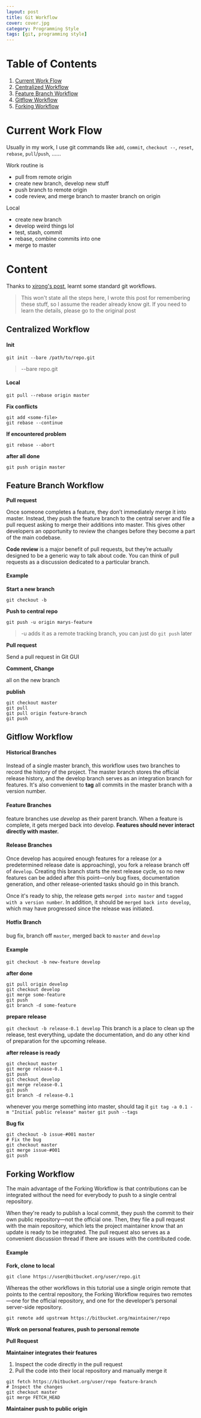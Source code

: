 ```yaml
---
layout: post
title: Git Workflow
cover: cover.jpg
category: Programming Style
tags: [git, programming style]
---
```



# Table of Contents
1. [Current Work Flow](#current-work-flow)
2. [Centralized Workflow](#centralized-workflow)
2. [Feature Branch Workflow](#feature-branch-workflow)
3. [Gitflow Workflow](#gitflow-workflow)
4. [Forking Workflow](#forking-workflow)

# Current Work Flow

Usually in my work, I use git commands like
`add`, `commit`, `checkout --`, `reset`, `rebase`, `pull`/`push`,
......

Work routine is 
  
- pull from remote origin
- create new branch, develop new stuff
- push branch to remote origin 
- code review, and merge branch to master branch on origin

Local

- create new branch
- develop weird things lol
- test, stash, commit
- rebase, combine commits into one
- merge to master

# Content

Thanks to [xirong's post](https://github.com/lefttree/my-git/blob/master/git-workflow-tutorial.md), learnt some standard git workflows.
>This won't state all the steps here, I wrote this post  for remembering these stuff, so I assume the reader already know git. 
>If you need to learn the details, please go to the original post

## Centralized Workflow

#### Init 

`git init --bare /path/to/repo.git`

>--bare 
>repo.git

#### Local

`git pull --rebase origin master`

**Fix conflicts**

```
git add <some-file> 
git rebase --continue
```

**If encountered problem**

`git rebase --abort`

**after all done**

`git push origin master`

## Feature Branch Workflow

**Pull request**

Once someone completes a feature, they don’t immediately merge it into master. Instead, they push the feature branch to the central server and file a pull request asking to merge their additions into master. This gives other developers an opportunity to review the changes before they become a part of the main codebase.

**Code review** is a major benefit of pull requests, but they’re actually designed to be a generic way to talk about code. You can think of pull requests as a discussion dedicated to a particular branch.

#### Example 

**Start a new branch**

`git checkout -b`

**Push to central repo**

`git push -u origin marys-feature`
>-u adds it as a remote tracking branch, you can just do `git push` later

**Pull request**

Send a pull request in Git GUI

**Comment, Change**

all on the new branch

**publish**

```
git checkout master
git pull
git pull origin feature-branch
git push
```

## Gitflow Workflow

#### Historical Branches

Instead of a single master branch, this workflow uses two branches to record the history of the project. The master branch stores the official release history, and the develop branch serves as an integration branch for features. It's also convenient to **tag** all commits in the master branch with a version number.

#### Feature Branches

feature branches use *develop* as their parent branch. When a feature is complete, it gets merged back into develop. **Features should never interact directly with master.**

#### Release Branches

Once develop has acquired enough features for a release (or a predetermined release date is approaching), you fork a release branch off of `develop`. Creating this branch starts the next release cycle, so no new features can be added after this point—only bug fixes, documentation generation, and other release-oriented tasks should go in this branch.

Once it's ready to ship, the release gets `merged into master` and `tagged with a version number`. In addition, it should be `merged back into develop`, which may have progressed since the release was initiated.

#### Hotfix Branch

bug fix, branch off `master`, merged back to `master` and `develop`

#### Example

`git checkout -b new-feature develop`

**after done**

```
git pull origin develop
git checkout develop
git merge some-feature
git push
git branch -d some-feature
```

**prepare release**

`git checkout -b release-0.1 develop`
This branch is a place to clean up the release, test everything, update the documentation, and do any other kind of preparation for the upcoming release.

**after release is ready**

```
git checkout master
git merge release-0.1
git push
git checkout develop
git merge release-0.1
git push
git branch -d release-0.1
```

whenever you merge something into master, should tag it
`git tag -a 0.1 -m "Initial public release" master
git push --tags`

**Bug fix**

```
git checkout -b issue-#001 master
# Fix the bug
git checkout master
git merge issue-#001
git push
```

## Forking Workflow

The main advantage of the Forking Workflow is that contributions can be integrated without the need for everybody to push to a single central repository.

When they're ready to publish a local commit, they push the commit to their own public repository—not the official one. Then, they file a pull request with the main repository, which lets the project maintainer know that an update is ready to be integrated. The pull request also serves as a convenient discussion thread if there are issues with the contributed code.

#### Example

**Fork, clone to local**

`git clone https://user@bitbucket.org/user/repo.git`

Whereas the other workflows in this tutorial use a single origin remote that points to the central repository, the Forking Workflow requires two remotes—one for the official repository, and one for the developer’s personal server-side repository.

`git remote add upstream https://bitbucket.org/maintainer/repo
`

**Work on personal features, push to personal remote**

**Pull Request**

**Maintainer integrates their features**

1. Inspect the code directly in the pull request
2. Pull the code into their local repository and manually merge it

```
git fetch https://bitbucket.org/user/repo feature-branch
# Inspect the changes
git checkout master
git merge FETCH_HEAD
```

**Maintainer push to public origin**

